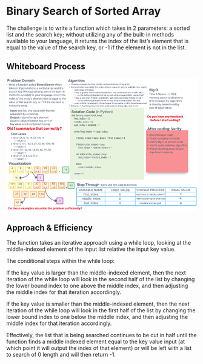 # Binary Search of Sorted Array

The challenge is to write a function which takes in 2 parameters: a sorted list and the search key; without utilizing any of the built-in methods available to your language, it returns the index of the list’s element that is equal to the value of the search key, or -1 if the element is not in the list.

## Whiteboard Process

![Whiteboard of Array Binary Search](./array-binary-search.png)

## Approach & Efficiency

The function takes an iterative approach using a while loop, looking at the middle-indexed element of the input list relative the input key value.

The conditional steps within the while loop:

If the key value is larger than the middle-indexed element, then the next iteration of the while loop will look in the second half of the list by changing the lower bound index to one above the middle index, and then adjusting the middle index for that iteration accordingly.

If the key value is smaller than the middle-indexed element, then the next iteration of the while loop will look in the first half of the list by changing the lower bound index to one below the middle index, and then adjusting the middle index for that iteration accordingly.

Effectively, the list that is being searched continues to be cut in half until
the function finds a middle indexed element equal to the key value input (at which point it will output the index of that element) or will be left with a list to search of 0 length and will then return -1.
